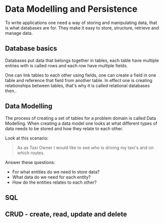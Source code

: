 # Data Modelling and Persistence

To write applications one need a way of storing and manipulating data, that is what databases are for. They make 
it easy to store, structure, retrieve and manage data.

## Database basics

Databases put data that belongs together in tables, each table have multiple entries with is called rows and 
each row have multiple fields.

One can link tables to each other using fields, one can create a field in one table and reference that field 
from another table. In effect one is creating relationships between tables, that's why it is called relational databases then..

## Data Modelling

The process of creating a set of tables for a problem domain is called Data Modelling. When creating a data model one 
looks at what different types of data needs to be stored and how they relate to each other.

Look at this scenario:

> As as Taxi Owner I would like to see who is driving my taxi's and on which routes.

Answer these questions:
  * For what entities do we need to store data?
  * What data do we need for each entity?
  * How do the entities relates to each other?

## SQL

## CRUD - create, read, update and delete

